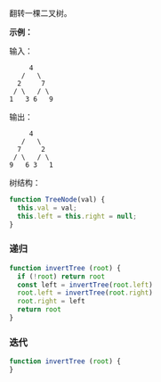 翻转一棵二叉树。

**示例：**

输入：
```
     4
   /   \
  2     7
 / \   / \
1   3 6   9
```

输出：
```
     4
   /   \
  7     2
 / \   / \
9   6 3   1
```

树结构：
```js
function TreeNode(val) {
  this.val = val;
  this.left = this.right = null;
}
```

### 递归
```js
function invertTree (root) {
  if (!root) return root
  const left = invertTree(root.left)
  root.left = invertTree(root.right)
  root.right = left
  return root
}
```

### 迭代
```js
function invertTree (root) {
}
```
